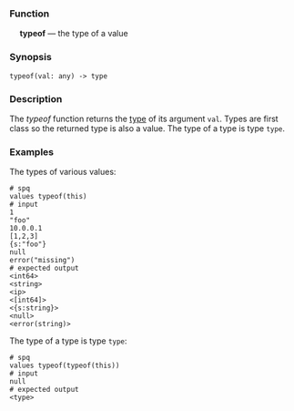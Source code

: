 ### Function

&emsp; **typeof** &mdash; the type of a value

### Synopsis

```
typeof(val: any) -> type
```

### Description

The _typeof_ function returns the [type](../../formats/sup.md#25-types) of
its argument `val`.  Types are first class so the returned type is
also a value.  The type of a type is type `type`.

### Examples

The types of various values:

```mdtest-spq
# spq
values typeof(this)
# input
1
"foo"
10.0.0.1
[1,2,3]
{s:"foo"}
null
error("missing")
# expected output
<int64>
<string>
<ip>
<[int64]>
<{s:string}>
<null>
<error(string)>
```

The type of a type is type `type`:
```mdtest-spq
# spq
values typeof(typeof(this))
# input
null
# expected output
<type>
```
